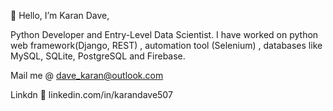 👋 Hello, I’m Karan Dave,

Python Developer and Entry-Level Data Scientist. I have worked 
on python web framework(Django, REST) , automation tool 
(Selenium) , databases like MySQL, SQLite, PostgreSQL and 
Firebase. 

Mail me @ dave_karan@outlook.com

Linkdn 📲 linkedin.com/in/karandave507
